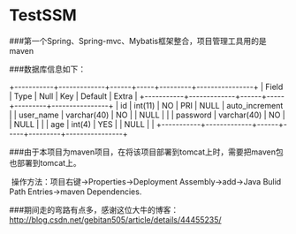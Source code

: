 # TestSSM
###第一个Spring、Spring-mvc、Mybatis框架整合，项目管理工具用的是maven

###数据库信息如下：

+-----------+-------------+------+-----+---------+----------------+
| Field     | Type        | Null | Key | Default | Extra          |
+-----------+-------------+------+-----+---------+----------------+
| id        | int(11)     | NO   | PRI | NULL    | auto_increment |
| user_name | varchar(40) | NO   |     | NULL    |                |
| password  | varchar(40) | NO   |     | NULL    |                |
| age       | int(4)      | YES  |     | NULL    |                |
+-----------+-------------+------+-----+---------+----------------+


###由于本项目为maven项目，在将该项目部署到tomcat上时，需要把maven包也部署到tomcat上。
  
  操作方法：项目右键->Properties->Deployment Assembly->add->Java Bulid Path Entries->maven Dependencies.


###期间走的弯路有点多，感谢这位大牛的博客：http://blog.csdn.net/gebitan505/article/details/44455235/

